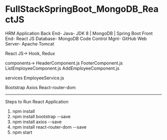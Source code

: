 # FullStackSpringBoot_MongoDB_ReactJS

HRM Application
Back End- Java- JDK 8 | MongoDB | Spring Boot
Front End- React JS
Database- MongoDB
Code Control Mgnt- GitHub
Web Server- Apache Tomcat

React JS-> Hook, Redux

components-> 
HeaderComponent.js
FooterComponent.js
ListEmployeeComponent.js
AddEmployeeComponent.js

services
EmployeeService.js

Bootstrap
Axios
React-router-dom

-----------------------------------------

Steps to Run React Application

1. npm install
2. npm install bootstrap --save
3. npm install axios --save
4. npm install react-router-dom --save
5. npm start
